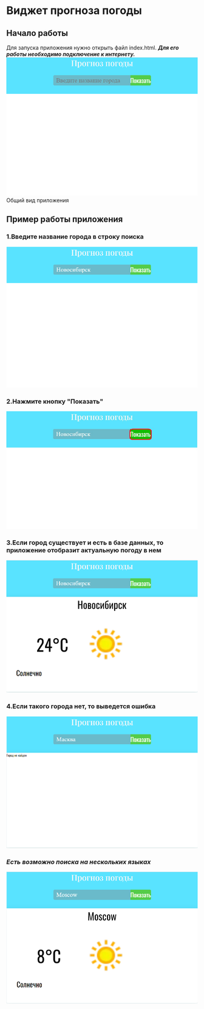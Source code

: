 # Виджет прогноза погоды
## Начало работы
Для запуска приложения нужно открыть файл index.html. ___Для его работы необходимо подключение к интернету.___
<img src = "\help\Общий вид.png">
Общий вид приложения
## Пример работы приложения
### 1.Введите название города в строку поиска
<img src = "/help/Ввод названия.png">

### 2.Нажмите кнопку "Показать"
<img src = "/help/Кнопка показать.png">

### 3.Если город существует и есть в базе данных, то приложение отобразит актуальную погоду в нем
<img src = "/help/Результат поиска.png">

### 4.Если такого города нет, то выведется ошибка
<img src = "/help/Ошибка.png">

### _Есть возможно поиска на нескольких языках_
<img src = "/help/Другой язык.png">
